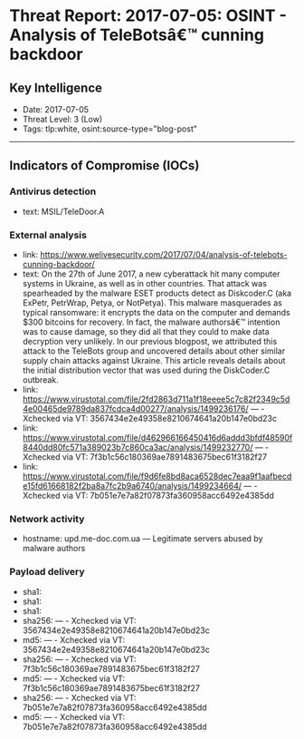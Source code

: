 # Threat Report: 2017-07-05: OSINT - Analysis of TeleBotsâ€™ cunning backdoor


## Key Intelligence
* Date: 2017-07-05
* Threat Level: 3 (Low)
* Tags: tlp:white, osint:source-type="blog-post"

---

## Indicators of Compromise (IOCs)
### Antivirus detection
* text: MSIL/TeleDoor.A

### External analysis
* link: https://www.welivesecurity.com/2017/07/04/analysis-of-telebots-cunning-backdoor/
* text: On the 27th of June 2017, a new cyberattack hit many computer systems in Ukraine, as well as in other countries. That attack was spearheaded by the malware ESET products detect as Diskcoder.C (aka ExPetr, PetrWrap, Petya, or NotPetya). This malware masquerades as typical ransomware: it encrypts the data on the computer and demands $300 bitcoins for recovery. In fact, the malware authorsâ€™ intention was to cause damage, so they did all that they could to make data decryption very unlikely.
In our previous blogpost, we attributed this attack to the TeleBots group and uncovered details about other similar supply chain attacks against Ukraine. This article reveals details about the initial distribution vector that was used during the DiskCoder.C outbreak.
* link: https://www.virustotal.com/file/2fd2863d711a1f18eeee5c7c82f2349c5d4e00465de9789da837fcdca4d00277/analysis/1499236176/ — - Xchecked via VT: 3567434e2e49358e8210674641a20b147e0bd23c
* link: https://www.virustotal.com/file/d462966166450416d6addd3bfdf48590f8440dd80fc571a389023b7c860ca3ac/analysis/1499232770/ — - Xchecked via VT: 7f3b1c56c180369ae7891483675bec61f3182f27
* link: https://www.virustotal.com/file/f9d6fe8bd8aca6528dec7eaa9f1aafbecde15fd61668182f2ba8a7fc2b9a6740/analysis/1499234664/ — - Xchecked via VT: 7b051e7e7a82f07873fa360958acc6492e4385dd

### Network activity
* hostname: upd.me-doc.com.ua — Legitimate servers abused by malware authors

### Payload delivery
* sha1: <sha1>
* sha1: <sha1>
* sha1: <sha1>
* sha256: <sha256> — - Xchecked via VT: 3567434e2e49358e8210674641a20b147e0bd23c
* md5: <md5> — - Xchecked via VT: 3567434e2e49358e8210674641a20b147e0bd23c
* sha256: <sha256> — - Xchecked via VT: 7f3b1c56c180369ae7891483675bec61f3182f27
* md5: <md5> — - Xchecked via VT: 7f3b1c56c180369ae7891483675bec61f3182f27
* sha256: <sha256> — - Xchecked via VT: 7b051e7e7a82f07873fa360958acc6492e4385dd
* md5: <md5> — - Xchecked via VT: 7b051e7e7a82f07873fa360958acc6492e4385dd
